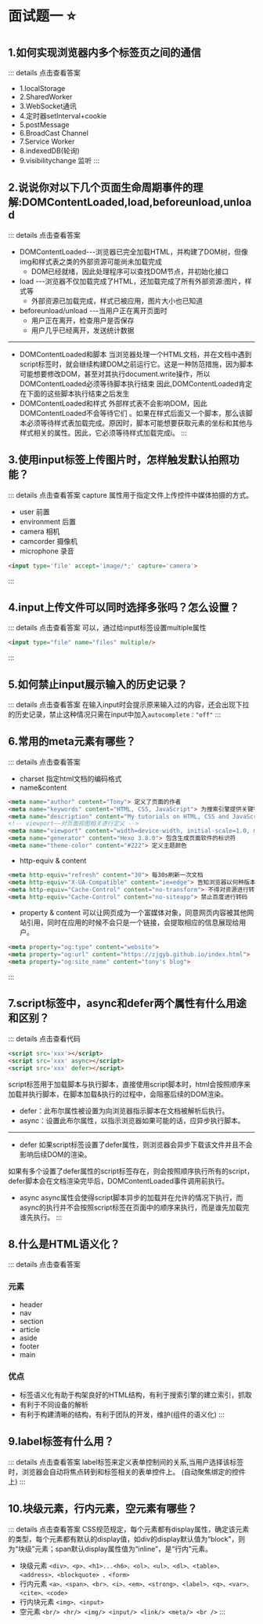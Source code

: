 
# 面试题一 :star:
## 1.如何实现浏览器内多个标签页之间的通信

::: details 点击查看答案
- 1.localStorage
- 2.SharedWorker
- 3.WebSocket通讯
- 4.定时器setInterval+cookie
- 5.postMessage
- 6.BroadCast Channel
- 7.Service Worker
- 8.indexedDB(轮询)
- 9.visibilitychange 监听
:::


## 2.说说你对以下几个页面生命周期事件的理解:DOMContentLoaded,load,beforeunload,unload
::: details 点击查看答案
- DOMContentLoaded---浏览器已完全加载HTML，并构建了DOM树，但像img和样式表之类的外部资源可能尚未加载完成
  - DOM已经就绪，因此处理程序可以查找DOM节点，并初始化接口
- load ---浏览器不仅加载完成了HTML，还加载完成了所有外部资源:图片，样式等
  - 外部资源已加载完成，样式已被应用，图片大小也已知道
- beforeunload/unload ---当用户正在离开页面时
  - 用户正在离开，检查用户是否保存
  - 用户几乎已经离开，发送统计数据
***
- DOMContentLoaded和脚本
当浏览器处理一个HTML文档，并在文档中遇到script标签时，就会继续构建DOM之前运行它。这是一种防范措施，因为脚本可能想要修改DOM，甚至对其执行document.write操作，所以DOMContentLoaded必须等待脚本执行结束
因此,DOMContentLoaded肯定在下面的这些脚本执行结束之后发生
- DOMContentLoaded和样式
外部样式表不会影响DOM，因此DOMContentLoaded不会等待它们
。如果在样式后面又一个脚本，那么该脚本必须等待样式表加载完成。原因时，脚本可能想要获取元素的坐标和其他与样式相关的属性。因此，它必须等待样式加载完成i。
:::


## 3.使用input标签上传图片时，怎样触发默认拍照功能？
::: details 点击查看答案
capture 属性用于指定文件上传控件中媒体拍摄的方式。

- user 前置
- environment 后置
- camera 相机
- camcorder 摄像机
- microphone 录音
```HTML
<input type='file' accept='image/*;' capture='camera'>
```
:::

## 4.input上传文件可以同时选择多张吗？怎么设置？
::: details 点击查看答案
可以，通过给input标签设置multiple属性
```HTML
<input type="file" name="files" multiple/>
```
:::


## 5.如何禁止input展示输入的历史记录？
::: details 点击查看答案
在输入input时会提示原来输入过的内容，还会出现下拉的历史记录，禁止这种情况只需在input中加入`autocomplete："off"`
:::


## 6.常用的meta元素有哪些？
::: details 点击查看答案
- charset 指定html文档的编码格式
- name&content 
```HTML
<meta name="author" content="Tony"> 定义了页面的作者
<meta name="keywords" content="HTML, CSS, JavaScript"> 为搜索引擎提供关键字
<meta name="description" content="My tutorials on HTML, CSS and JavaScript"> 对网页整体的描述
<!-- viewport——对页面视图相关进行定义 -->
<meta name="viewport" content="width=device-width, initial-scale=1.0, maximum-scale=1.0, minmum-scale=1.0">
<meta name="generator" content="Hexo 3.8.0"> 包含生成页面软件的标识符
<meta name="theme-color" content="#222"> 定义主题颜色
```
- http-equiv & content
```HTML
<meta http-equiv="refresh" content="30"> 每30s刷新一次文档
<meta http-equiv="X-UA-Compatible" content="ie=edge"> 告知浏览器以何种版本渲染界面。下面的例子有限使用IE最新版本
<meta http-equiv="Cache-Control" content="no-transform"> 不得对资源进行转换或转变。
<meta http-equiv="Cache-Control" content="no-siteapp"> 禁止百度进行转码
```
- property & content
可以让网页成为一个富媒体对象，同意网页内容被其他网站引用，同时在应用的时候不会只是一个链接，会提取相应的信息展现给用户。
```HTML
<meta property="og:type" content="website">
<meta property="og:url" content="https://zjgyb.github.io/index.html">
<meta property="og:site_name" content="tony's blog">
```
:::


## 7.script标签中，async和defer两个属性有什么用途和区别？
::: details 点击查看代码
```html
<script src='xxx'></script>
<script src='xxx' async></script>
<script src='xxx' defer></script>
```
script标签用于加载脚本与执行脚本，直接使用script脚本时，html会按照顺序来加载并执行脚本，在脚本加载&执行的过程中，会阻塞后续的DOM渲染。
- defer：此布尔属性被设置为向浏览器指示脚本在文档被解析后执行。
- async：设置此布尔属性，以指示浏览器如果可能的话，应异步执行脚本。
***
- defer
如果script标签设置了defer属性，则浏览器会异步下载该文件并且不会影响后续DOM的渲染。

如果有多个设置了defer属性的script标签存在，则会按照顺序执行所有的script，defer脚本会在文档渲染完毕后，DOMContentLoaded事件调用前执行。
- async
async属性会使得script脚本异步的加载并在允许的情况下执行，而async的执行并不会按照script标签在页面中的顺序来执行，而是谁先加载完谁先执行。
:::


## 8.什么是HTML语义化？
::: details 点击查看答案
### 元素
- header
- nav
- section
- article
- aside
- footer
- main

### 优点
- 标签语义化有助于构架良好的HTML结构，有利于搜索引擎的建立索引，抓取
- 有利于不同设备的解析
- 有利于构建清晰的结构，有利于团队的开发，维护(组件的语义化)
:::


## 9.label标签有什么用？
::: details 点击查看答案
label标签来定义表单控制间的关系,当用户选择该标签时，浏览器会自动将焦点转到和标签相关的表单控件上。
(自动聚焦绑定的控件上)
:::


## 10.块级元素，行内元素，空元素有哪些？
::: details 点击查看答案
CSS规范规定，每个元素都有display属性，确定该元素的类型，每个元素都有默认的display值，如div的display默认值为“block”，则为“块级”元素；span默认display属性值为“inline”，是“行内”元素。
- 块级元素
`<div>、<p>、<h1>...<h6>、<ol>、<ul>、<dl>、<table>、<address>、<blockquote> 、<form>`
- 行内元素
`<a>、<span>、<br>、<i>、<em>、<strong>、<label>、<q>、<var>、<cite>、<code>`
- 行内块元素
`<img>、<input>`
- 空元素
`<br/> <hr/> <img/> <input/> <link/> <meta/> <br />`
:::


